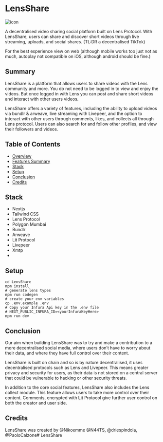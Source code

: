 
# LensShare

![icon](https://user-images.githubusercontent.com/94803063/221370747-a450cbdd-ed7c-4467-875d-030c3c9c3b4d.png)


A decentralised video sharing social platform built on Lens Protocol. 
With LensShare, users can share and discover short videos through live streaming, uploads, and social shares. (TL:DR a decentralised TikTok)



For the best experience view on web (although mobile works too just not as much, autoplay not compatible on iOS, although android should be fine.)

## Summary

LensShare is a platform that allows users to share videos with the Lens community and more. You do not need to be logged in to view and enjoy the videos. But once logged in with Lens you can post and share short videos and interact with other users videos.

LensShare offers a variety of features, including the ability to upload videos via bundlr & arweave, live streaming with Livepeer, and the option to interact with other users through comments, likes, and collects all through Lens protocol. Users can also search for and follow other profiles, and view their followers and videos.

## Table of Contents

  * [Overview](#overview)
  * [Features Summary](#features-summary)
  * [Stack](#stack)
  * [Setup](#setup)
  * [Conclusion](#conclusion)
  * [Credits](#credits)

## Stack
- Nextjs
- Tailwind CSS
- Lens Protocol
- Polygon Mumbai
- Bundlr
- Arweave
- Lit Protocol
- Livepeer
- Xmtp
- 

## Setup

```git clone git@github.com:LensShare/LensShare.git
cd LensShare
npm install
# generate lens types
npm run codegen
# create your env variables
cp .env.example .env
# Copy your Infura Api key in the .env file
# NEXT_PUBLIC_INFURA_ID=<yourInfuraKeyHere>
npm run dev
```

## Conclusion
Our aim when building LensShare was to try and make a contribution to a more decentralised social media, where users don’t have to worry about their data, and where they have full control over their content. 

LensShare is built on chain and so is by nature decentralised, it uses decentralised protocols such as Lens and Livepeer. This means greater privacy and security for users, as their data is not stored on a central server that could be vulnerable to hacking or other security threats.

In addition to the core social features, LensShare also includes the Lens collect module. This feature allows users to take more control over their content.
Comments, encrypted with Lit Protocol give further user control on both the creator and user side. 

## Credits
LensShare was created by @Nikoemme @N44TS, @driespindola, @PaoloCalzone# LensShare
